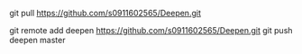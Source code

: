 git pull https://github.com/s0911602565/Deepen.git


git remote add deepen https://github.com/s0911602565/Deepen.git
git push deepen master